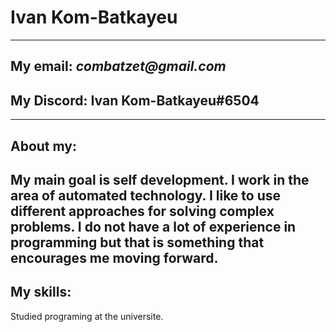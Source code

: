 # Ivan Kom-Batkayeu
---
## My email: _combatzet@gmail.com_
## My Discord: Ivan Kom-Batkayeu#6504
---
## About my:
My main goal is self development. I work in the area of automated technology. I like to use different approaches for solving complex problems. I do not have a lot of experience in programming but that is something that encourages me moving forward.
---
## My skills:
Studied programing at the universite.
